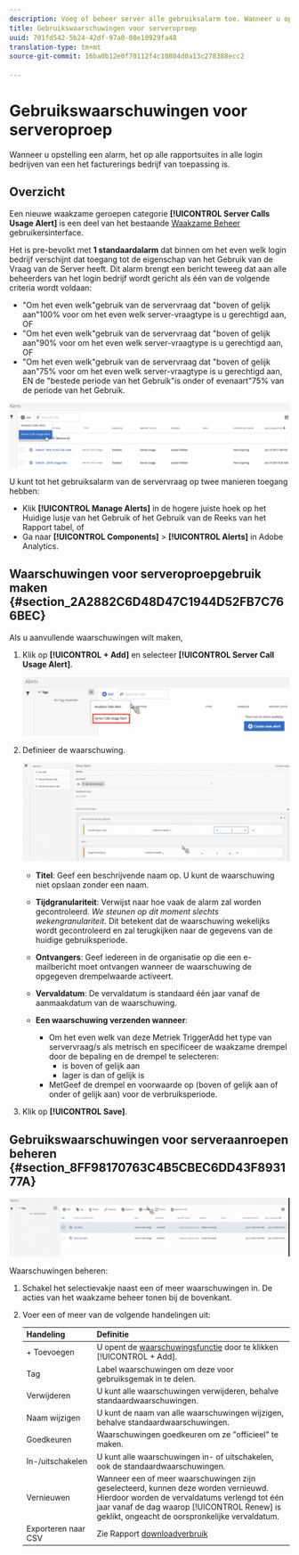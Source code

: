 ```yaml
---
description: Voeg of beheer server alle gebruiksalarm toe. Wanneer u opstelling een alarm, het op alle rapportsuites in alle login bedrijven van een het facturerings bedrijf van toepassing is.
title: Gebruikswaarschuwingen voor serveroproep
uuid: 701fd542-5b24-42df-97a0-08e10929fa48
translation-type: tm+mt
source-git-commit: 16ba0b12e0f70112f4c10804d0a13c278388ecc2

---
```



# Gebruikswaarschuwingen voor serveroproep

Wanneer u opstelling een alarm, het op alle rapportsuites in alle login bedrijven van een het facturerings bedrijf van toepassing is.

## Overzicht

Een nieuwe waakzame geroepen categorie **[!UICONTROL Server Calls Usage Alert]** is een deel van het bestaande [Waakzame Beheer](https://marketing.adobe.com/resources/help/en_US/analytics/analysis-workspace/intellligent_alerts.html) gebruikersinterface.

Het is pre-bevolkt met **1 standaardalarm** dat binnen om het even welk login bedrijf verschijnt dat toegang tot de eigenschap van het Gebruik van de Vraag van de Server heeft. Dit alarm brengt een bericht teweeg dat aan alle beheerders van het login bedrijf wordt gericht als één van de volgende criteria wordt voldaan:

* &quot;Om het even welk&quot;gebruik van de servervraag dat &quot;boven of gelijk aan&quot;100% voor om het even welk server-vraagtype is u gerechtigd aan, OF
* &quot;Om het even welk&quot;gebruik van de servervraag dat &quot;boven of gelijk aan&quot;90% voor om het even welk server-vraagtype is u gerechtigd aan, OF
* &quot;Om het even welk&quot;gebruik van de servervraag dat &quot;boven of gelijk aan&quot;75% voor om het even welk server-vraagtype is u gerechtigd aan, EN de &quot;bestede periode van het Gebruik&quot;is onder of evenaart&quot;75% van de periode van het Gebruik.

![](assets/alerts.png)

U kunt tot het gebruiksalarm van de servervraag op twee manieren toegang hebben:

* Klik **[!UICONTROL Manage Alerts]** in de hogere juiste hoek op het Huidige lusje van het Gebruik of het Gebruik van de Reeks van het Rapport tabel, of
* Ga naar **[!UICONTROL Components]** > **[!UICONTROL Alerts]** in Adobe Analytics.

## Waarschuwingen voor serveroproepgebruik maken {#section_2A2882C6D48D47C1944D52FB7C766BEC}

Als u aanvullende waarschuwingen wilt maken,

1. Klik op **[!UICONTROL + Add]** en selecteer **[!UICONTROL Server Call Usage Alert]**.

   ![](assets/server_call_alert.png)

1. Definieer de waarschuwing.

   ![](assets/sc_alert.png)

   * **Titel**: Geef een beschrijvende naam op. U kunt de waarschuwing niet opslaan zonder een naam.
   * **Tijdgranulariteit**: Verwijst naar hoe vaak de alarm zal worden gecontroleerd. *We steunen op dit moment slechts wekengranulariteit.* Dit betekent dat de waarschuwing wekelijks wordt gecontroleerd en zal terugkijken naar de gegevens van de huidige gebruiksperiode.
   * **Ontvangers**: Geef iedereen in de organisatie op die een e-mailbericht moet ontvangen wanneer de waarschuwing de opgegeven drempelwaarde activeert.
   * **Vervaldatum**: De vervaldatum is standaard één jaar vanaf de aanmaakdatum van de waarschuwing.
   * **Een waarschuwing verzenden wanneer**:

      * Om het even welk van deze Metriek TriggerAdd het type van servervraag/s als metrisch en specificeer de waakzame drempel door de bepaling en de drempel te selecteren:
         * is boven of gelijk aan
         * lager is dan of gelijk is
      * MetGeef de drempel en voorwaarde op (boven of gelijk aan of onder of gelijk aan) voor de verbruiksperiode.

1. Klik op **[!UICONTROL Save]**.

## Gebruikswaarschuwingen voor serveraanroepen beheren {#section_8FF98170763C4B5CBEC6DD43F893177A}

![](assets/alert_mgmt.png)

Waarschuwingen beheren:

1. Schakel het selectievakje naast een of meer waarschuwingen in. De acties van het waakzame beheer tonen bij de bovenkant.
1. Voer een of meer van de volgende handelingen uit:

   | Handeling | Definitie |
   |--- |--- |
   | + Toevoegen | U opent de [waarschuwingsfunctie](/help/admin/c-server-call-usage/scu-alerts.md) door te klikken [!UICONTROL + Add]. |
   | Tag | Label waarschuwingen om deze voor gebruiksgemak in te delen. |
   | Verwijderen | U kunt alle waarschuwingen verwijderen, behalve standaardwaarschuwingen. |
   | Naam wijzigen | U kunt de naam van alle waarschuwingen wijzigen, behalve standaardwaarschuwingen. |
   | Goedkeuren | Waarschuwingen goedkeuren om ze &quot;officieel&quot; te maken. |
   | In-/uitschakelen | U kunt alle waarschuwingen in- of uitschakelen, ook de standaardwaarschuwingen. |
   | Vernieuwen | Wanneer een of meer waarschuwingen zijn geselecteerd, kunnen deze worden vernieuwd. Hierdoor worden de vervaldatums verlengd tot één jaar vanaf de dag waarop [!UICONTROL Renew] is geklikt, ongeacht de oorspronkelijke vervaldatum. |
   | Exporteren naar CSV | Zie Rapport [downloadverbruik](/help/admin/c-server-call-usage/report-suite-usage.md) |

